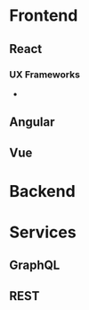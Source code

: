 # Frontend

## React

### UX Frameworks

  * 

## Angular

## Vue

# Backend

# Services

## GraphQL

## REST

